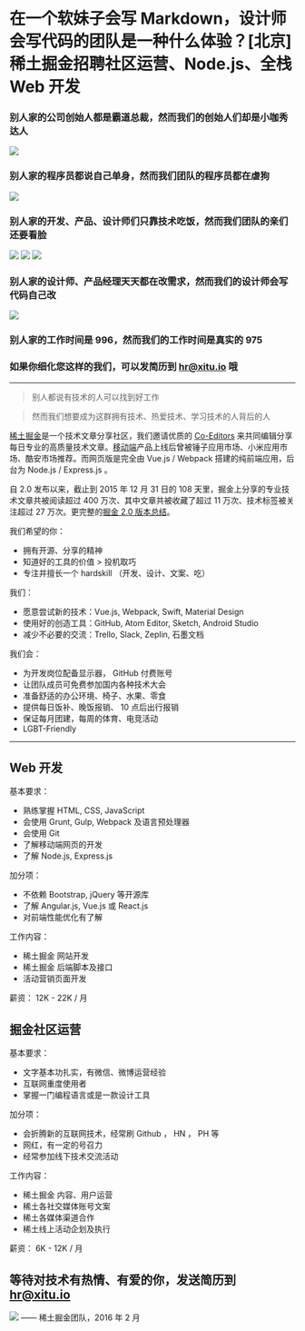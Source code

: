 # 在一个软妹子会写 Markdown，设计师会写代码的团队是一种什么体验？[北京] 稀土掘金招聘社区运营、Node.js、全栈 Web 开发

### 别人家的公司创始人都是霸道总裁，然而我们的创始人们却是小咖秀达人

[![](http://ww2.sinaimg.cn/large/5ef54d60jw1f1008t9jpjj205k05k0su.jpg)](http://v.xiaokaxiu.com/v/QMbhsP9Gvd1cIDrLFyldXw__.html)

### 别人家的程序员都说自己单身，然而我们团队的程序员都在虐狗

![](http://ww2.sinaimg.cn/large/5ef54d60jw1f100byujbtj205k05kq31.jpg)

### 别人家的开发、产品、设计师们只靠技术吃饭，然而我们团队的亲们还要看脸

![](http://ww1.sinaimg.cn/large/5ef54d60jw1f100c8b7v2j205k05k3yj.jpg)
![](http://ww3.sinaimg.cn/large/5ef54d60jw1f100cgq6bqj205k05ka9z.jpg)
![](http://ww2.sinaimg.cn/large/5ef54d60jw1f100e3dne9j205k05kt90.jpg)

### 别人家的设计师、产品经理天天都在改需求，然而我们的设计师会写代码自己改

![](http://ww3.sinaimg.cn/large/5ef54d60jw1f100gz5lodj205k05kt97.jpg)

### 别人家的工作时间是 996，然而我们的工作时间是真实的 975

### 如果你细化您这样的我们，可以发简历到 [hr@xitu.io](mailto:hr@xitu.io) 哦

------

> 别人都说有技术的人可以找到好工作

> 然而我们想要成为这群拥有技术、热爱技术、学习技术的人背后的人

[稀土掘金](http://gold.xitu.io)是一个技术文章分享社区，我们邀请优质的 [Co-Editors](http://gold.xitu.io/#/about) 来共同编辑分享每日专业的高质量技术文章。[移动端](http://gold.xitu.io/app)产品上线后曾被锤子应用市场、小米应用市场、酷安市场推荐。而网页版是完全由 Vue.js / Webpack 搭建的纯前端应用，后台为 Node.js / Express.js 。

自 2.0 发布以来，截止到 2015 年 12 月 31 日的 108 天里，掘金上分享的专业技术文章共被阅读超过 400 万次、其中文章共被收藏了超过 11 万次、技术标签被关注超过 27 万次。更完整的[掘金 2.0 版本总结](http://gold.xitu.io/2015)。

我们希望的你：
- 拥有开源、分享的精神
- 知道好的工具的价值 > 投机取巧
- 专注并擅长一个 hardskill （开发、设计、文案、吃）

我们：
- 愿意尝试新的技术：Vue.js, Webpack, Swift, Material Design
- 使用好的创造工具：GitHub, Atom Editor, Sketch, Android Studio
- 减少不必要的交流：Trello, Slack, Zeplin, 石墨文档

我们会：
- 为开发岗位配备显示器， GitHub 付费账号
- 让团队成员可免费参加国内各种技术大会
- 准备舒适的办公环境、椅子、水果、零食
- 提供每日饭补、晚饭报销、 10 点后出行报销
- 保证每月团建，每周的体育、电竞活动
- LGBT-Friendly

------

## Web 开发

基本要求：
- 熟练掌握 HTML, CSS, JavaScript
- 会使用 Grunt, Gulp, Webpack 及语言预处理器
- 会使用 Git
- 了解移动端网页的开发
- 了解 Node.js, Express.js

加分项：
- 不依赖 Bootstrap, jQuery 等开源库
- 了解 Angular.js, Vue.js 或 React.js
- 对前端性能优化有了解

工作内容：
- 稀土掘金 网站开发
- 稀土掘金 后端脚本及接口
- 活动营销页面开发

薪资： 12K - 22K / 月

## 掘金社区运营

基本要求：
- 文字基本功扎实，有微信、微博运营经验
- 互联网重度使用者
- 掌握一门编程语言或是一款设计工具

加分项：
- 会折腾新的互联网技术，经常刷 Github ， HN ， PH 等
- 网红，有一定的号召力
- 经常参加线下技术交流活动

工作内容：
- 稀土掘金 内容、用户运营
- 稀土各社交媒体账号文案
- 稀土各媒体渠道合作
- 稀土线上活动企划及执行

薪资： 6K - 12K / 月

## 等待对技术有热情、有爱的你，发送简历到 [hr@xitu.io](mailto:hr@xitu.io)
![](http://gold.xitu.io/images/jobs/team.png)
—— 稀土掘金团队，2016 年 2 月
